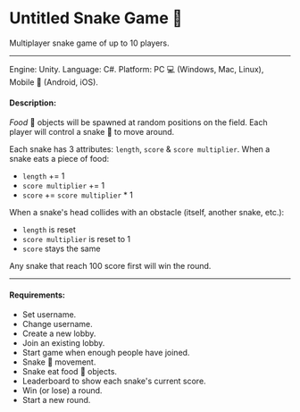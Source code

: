 # Untitled Snake Game 🐍

Multiplayer snake game of up to 10 players.

---

Engine: Unity.
Language: C#.
Platform: PC 💻 (Windows, Mac, Linux), Mobile 📱 (Android, iOS).

#### Description:

*Food* 🍕 objects will be spawned at random positions on the field.
Each player will control a snake 🐍 to move around.

Each snake has 3 attributes: `length`, `score` & `score multiplier`.
When a snake eats a piece of food:
- `length` += 1
- `score multiplier` += 1
- `score` += `score multiplier` * 1

When a snake's head collides with an obstacle (itself, another snake, etc.):
- `length` is reset
- `score multiplier` is reset to 1
- `score` stays the same

Any snake that reach 100 score first will win the round.

---

#### Requirements:

- Set username.
- Change username.
- Create a new lobby.
- Join an existing lobby.
- Start game when enough people have joined.
- Snake 🐍 movement.
- Snake eat food 🍕 objects.
- Leaderboard to show each snake's current score.
- Win (or lose) a round.
- Start a new round.
